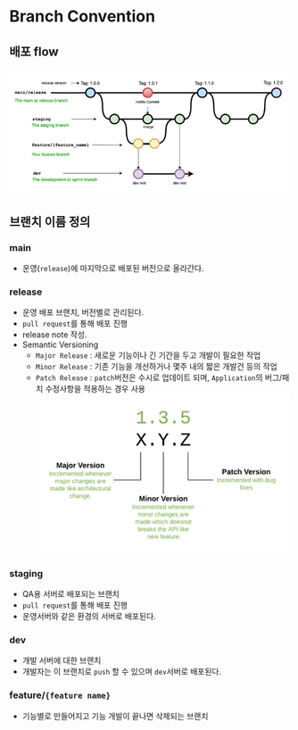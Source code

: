 # Branch Convention

## 배포 flow
![img_1.png](img_1.png)

## 브랜치 이름 정의

### main
- 운영(`release`)에 마지막으로 배포된 버전으로 올라간다.

### release
- 운영 배포 브랜치, 버전별로 관리된다.
- `pull request`를 통해 배포 진행
- release note 작성.
- Semantic Versioning
  - `Major Release` : 새로운 기능이나 긴 기간을 두고 개발이 필요한 작업
  - `Minor Release` : 기존 기능을 개선하거나 몇주 내의 짧은 개발건 등의 작업
  - `Patch Release` : `patch`버전은 수시로 업데이트 되며, `Application`의 버그/패치 수정사항을 적용하는 경우 사용
  ![img.png](img.png)

### staging
- QA용 서버로 배포되는 브랜치
- `pull request`를 통해 배포 진행
- 운영서버와 같은 환경의 서버로 배포된다.

### dev
- 개발 서버에 대한 브랜치
- 개발자는 이 브랜치로 `push` 할 수 있으며 `dev`서버로 배포된다.

### feature/`{feature name}`
- 기능별로 만들어지고 기능 개발이 끝나면 삭제되는 브랜치